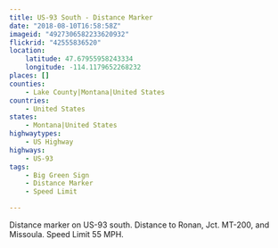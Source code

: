 ```yaml
---
title: US-93 South - Distance Marker
date: "2018-08-10T16:58:58Z"
imageid: "4927306582233620932"
flickrid: "42555836520"
location:
    latitude: 47.67955958243334
    longitude: -114.1179652268232
places: []
counties:
    - Lake County|Montana|United States
countries:
    - United States
states:
    - Montana|United States
highwaytypes:
    - US Highway
highways:
    - US-93
tags:
    - Big Green Sign
    - Distance Marker
    - Speed Limit

---
```

Distance marker on US-93 south.  Distance to Ronan, Jct. MT-200, and Missoula.  Speed Limit 55 MPH.